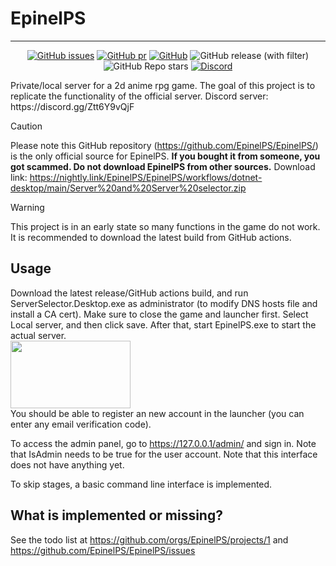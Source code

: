 # EpinelPS

---

<div align="center">

[![GitHub issues](https://img.shields.io/github/issues/MishaProductions/nikke-server?style=flat-square)](https://github.com/MishaProductions/nikke-server/issues)
[![GitHub pr](https://img.shields.io/github/issues-pr/MishaProductions/nikke-server?style=flat-square)](https://github.com/MishaProductions/nikke-server/pulls)
[![GitHub](https://img.shields.io/github/license/MishaProductions/nikke-server?style=flat-square)](https://github.com/MishaProductions/nikke-server/blob/main/LICENSE)
![GitHub release (with filter)](https://img.shields.io/github/downloads-pre/MishaProductions/nikke-server/latest/total?style=flat-square)
![GitHub Repo stars](https://img.shields.io/github/stars/MishaProductions/nikke-server?style=flat-square)
[![Discord](https://img.shields.io/discord/1261717212448952450?style=flat-square)](https://discord.gg/Ztt6Y9vQjF)

</div>
Private/local server for a 2d anime rpg game. The goal of this project is to replicate the functionality of the official server. Discord server: https://discord.gg/Ztt6Y9vQjF

> [!CAUTION]
> Please note this GitHub repository (https://github.com/EpinelPS/EpinelPS/) is the only official source for EpinelPS. **If you bought it from someone, you got scammed. Do not download EpinelPS from other sources.** Download link: https://nightly.link/EpinelPS/EpinelPS/workflows/dotnet-desktop/main/Server%20and%20Server%20selector.zip

> [!WARNING]
> This project is in an early state so many functions in the game do not work. It is recommended to download the latest build from GitHub actions.

## Usage
Download the latest release/GitHub actions build, and run ServerSelector.Desktop.exe as administrator (to modify DNS hosts file and install a CA cert). Make sure to close the game and launcher first. Select Local server, and then click save. After that, start EpinelPS.exe to start the actual server.
<br>
<img src="https://github.com/MishaProductions/nikke-server/assets/106913236/b01194ef-aec5-4de9-b982-1253757655f8" width="192" height="108">
<br>
You should be able to register an new account in the launcher (you can enter any email verification code).

To access the admin panel, go to https://127.0.0.1/admin/ and sign in. Note that IsAdmin needs to be true for the user account. Note that this interface does not have anything yet.

To skip stages, a basic command line interface is implemented.


## What is implemented or missing?
See the todo list at https://github.com/orgs/EpinelPS/projects/1 and https://github.com/EpinelPS/EpinelPS/issues
